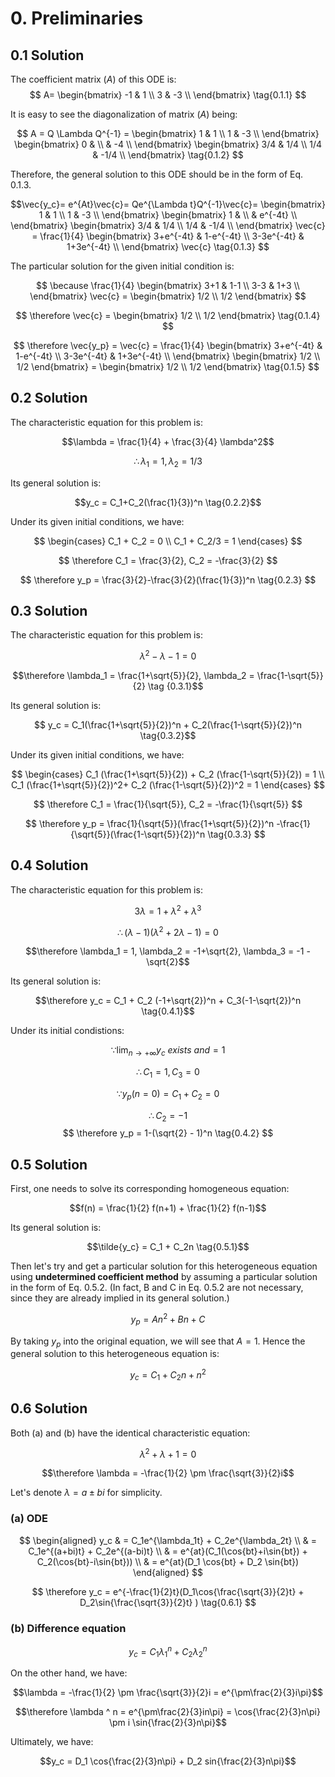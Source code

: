 # 0. Preliminaries
## 0.1 Solution

The coefficient matrix ($A$) of this ODE is:
$$ A=
\begin{bmatrix}
-1 & 1 \\
3 & -3 \\
\end{bmatrix} \tag{0.1.1}
$$

It is easy to see the diagonalization of matrix ($A$) being:

$$ A = Q \Lambda Q^{-1} =
\begin{bmatrix}
1 & 1 \\
1 & -3 \\
\end{bmatrix}
\begin{bmatrix}
0 &  \\
 & -4 \\
\end{bmatrix}
\begin{bmatrix}
3/4 & 1/4 \\
1/4 & -1/4 \\
\end{bmatrix} \tag{0.1.2}
$$

Therefore, the general solution to this ODE should be in the form of Eq. 0.1.3.

$$\vec{y_c}=
e^{At}\vec{c}=
Qe^{\Lambda t}Q^{-1}\vec{c}=
\begin{bmatrix}
1 & 1 \\
1 & -3 \\
\end{bmatrix}
\begin{bmatrix}
1 &  \\
 & e^{-4t} \\
\end{bmatrix}
\begin{bmatrix}
3/4 & 1/4 \\
1/4 & -1/4 \\
\end{bmatrix}
\vec{c} = \frac{1}{4}
\begin{bmatrix}
3+e^{-4t} & 1-e^{-4t} \\
3-3e^{-4t} & 1+3e^{-4t} \\
\end{bmatrix}
\vec{c} \tag{0.1.3}
$$

The particular solution for the given initial condition is:

$$ \because
\frac{1}{4}
\begin{bmatrix}
3+1 & 1-1 \\
3-3 & 1+3 \\
\end{bmatrix}
\vec{c} =
\begin{bmatrix}
1/2 \\
1/2
\end{bmatrix}
$$

$$ \therefore
\vec{c} =
\begin{bmatrix}
1/2 \\
1/2
\end{bmatrix} \tag{0.1.4}
$$

$$ \therefore
\vec{y_p} =
\vec{c} = \frac{1}{4}
\begin{bmatrix}
3+e^{-4t} & 1-e^{-4t} \\
3-3e^{-4t} & 1+3e^{-4t} \\
\end{bmatrix}
\begin{bmatrix}
1/2 \\
1/2
\end{bmatrix} =
\begin{bmatrix}
1/2 \\
1/2
\end{bmatrix} \tag{0.1.5}
$$

## 0.2 Solution
The characteristic equation for this problem is:

$$\lambda = \frac{1}{4} + \frac{3}{4} \lambda^2$$

$$\therefore \lambda_1 = 1, \lambda_2 = 1/3 \tag {0.2.1}$$

Its general solution is:

$$y_c = C_1+C_2(\frac{1}{3})^n \tag{0.2.2}$$

Under its given initial conditions, we have:

$$
\begin{cases}
C_1 + C_2 = 0 \\
C_1 + C_2/3 = 1
\end{cases}
$$

$$
\therefore C_1 = \frac{3}{2}, C_2 = -\frac{3}{2}
$$

$$
\therefore y_p = \frac{3}{2}-\frac{3}{2}(\frac{1}{3})^n
\tag{0.2.3}
$$

## 0.3 Solution
The characteristic equation for this problem is:

$$\lambda^2 - \lambda - 1 = 0$$

$$\therefore \lambda_1 = \frac{1+\sqrt{5}}{2}, \lambda_2 = \frac{1-\sqrt{5}}{2}
\tag {0.3.1}$$

Its general solution is:

$$ y_c = C_1(\frac{1+\sqrt{5}}{2})^n + C_2(\frac{1-\sqrt{5}}{2})^n \tag{0.3.2}$$

Under its given initial conditions, we have:

$$
\begin{cases}
C_1 (\frac{1+\sqrt{5}}{2}) + C_2 (\frac{1-\sqrt{5}}{2}) = 1 \\
C_1 (\frac{1+\sqrt{5}}{2})^2+ C_2 (\frac{1-\sqrt{5}}{2})^2 = 1
\end{cases}
$$

$$
\therefore C_1 = \frac{1}{\sqrt{5}}, C_2 = -\frac{1}{\sqrt{5}}
$$

$$
\therefore y_p = \frac{1}{\sqrt{5}}(\frac{1+\sqrt{5}}{2})^n
                -\frac{1}{\sqrt{5}}(\frac{1-\sqrt{5}}{2})^n
\tag{0.3.3}
$$

## 0.4 Solution

The characteristic equation for this problem is:

$$3\lambda = 1 + \lambda^2 + \lambda^3$$

$$\therefore (\lambda-1)(\lambda^2 + 2\lambda -1) = 0 $$

$$\therefore \lambda_1 = 1, \lambda_2 = -1+\sqrt{2}, \lambda_3 = -1 - \sqrt{2}$$

Its general solution is:

$$\therefore y_c = C_1 + C_2 (-1+\sqrt{2})^n + C_3(-1-\sqrt{2})^n
\tag{0.4.1}$$

Under its initial condistions:

$$
\because \lim_{n \rightarrow + \infty} y_c \ exists\ and = 1 $$

$$
\therefore C_1 = 1, C_3 = 0
\tag{0.4.2}
$$

$$
\because y_p(n=0) = C_1 + C_2 = 0 $$

$$ \therefore C_2 = -1 $$
$$
\therefore y_p = 1-(\sqrt{2} - 1)^n
\tag{0.4.2}
$$

## 0.5 Solution

First, one needs to solve its corresponding homogeneous equation:

$$f(n) = \frac{1}{2} f(n+1) + \frac{1}{2} f(n-1)$$

Its general solution is:

$$\tilde{y_c} = C_1 + C_2n \tag{0.5.1}$$

Then let's try and get a particular solution for this heterogeneous equation using **undetermined coefficient method** by assuming a particular solution in the form of Eq. 0.5.2. (In fact, B and C in Eq. 0.5.2 are not necessary, since they are already implied in its general solution.)

$$ y_p = An^2 + Bn + C \tag{0.5.2} $$

By taking $y_p$ into the original equation, we will see that $A = 1$. Hence the general solution to this heterogeneous equation is:

$$y_c = C_1 + C_2n + n^2 \tag{0.5.3}$$

## 0.6 Solution
Both (a) and (b) have the identical characteristic equation:

$$\lambda^2 + \lambda + 1 = 0 $$

$$\therefore \lambda = -\frac{1}{2} \pm \frac{\sqrt{3}}{2}i$$

Let's denote $\lambda = a \pm bi$ for simplicity.

### (a) ODE

$$
\begin{aligned}
y_c & = C_1e^{\lambda_1t} + C_2e^{\lambda_2t} \\
    & = C_1e^{(a+bi)t} + C_2e^{(a-bi)t} \\
    & = e^{at}(C_1(\cos{bt}+i\sin{bt}) + C_2(\cos{bt}-i\sin{bt})) \\
    & = e^{at}(D_1 \cos{bt} + D_2 \sin{bt})
\end{aligned}
$$

$$
\therefore y_c = e^{-\frac{1}{2}t}(D_1\cos{\frac{\sqrt{3}}{2}t} +
                                     D_2\sin{\frac{\sqrt{3}}{2}t} )
\tag{0.6.1}
$$

### (b) Difference equation

$$ y_c = C_1\lambda_1^n + C_2\lambda_2^n $$

On the other hand, we have:

$$\lambda = -\frac{1}{2} \pm \frac{\sqrt{3}}{2}i = e^{\pm\frac{2}{3}i\pi}$$

$$\therefore \lambda ^ n = e^{\pm\frac{2}{3}in\pi} = \cos{\frac{2}{3}n\pi} \pm i \sin{\frac{2}{3}n\pi}$$

Ultimately, we have:

$$y_c = D_1 \cos{\frac{2}{3}n\pi} + D_2 sin{\frac{2}{3}n\pi}$$
